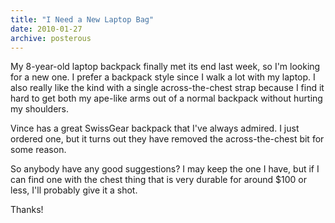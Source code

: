 ```yaml
---
title: "I Need a New Laptop Bag"
date: 2010-01-27
archive: posterous
---
```


My 8-year-old laptop backpack finally met its end last week, so I'm looking for a new one. I prefer a backpack style since I walk a lot with my laptop. I also really like the kind with a single across-the-chest strap because I find it hard to get both my ape-like arms out of a normal backpack without hurting my shoulders.

Vince has a great SwissGear backpack that I've always admired. I just ordered one, but it turns out they have removed the across-the-chest bit for some reason.

So anybody have any good suggestions? I may keep the one I have, but if I can find one with the chest thing that is very durable for around $100 or less, I'll probably give it a shot.

Thanks!
